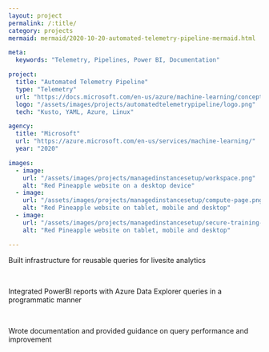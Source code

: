 ```yaml
---
layout: project
permalink: /:title/
category: projects
mermaid: mermaid/2020-10-20-automated-telemetry-pipeline-mermaid.html

meta:
  keywords: "Telemetry, Pipelines, Power BI, Documentation"

project:
  title: "Automated Telemetry Pipeline"
  type: "Telemetry"
  url: "https://docs.microsoft.com/en-us/azure/machine-learning/concept-compute-instance"
  logo: "/assets/images/projects/automatedtelemetrypipeline/logo.png"
  tech: "Kusto, YAML, Azure, Linux"

agency:
  title: "Microsoft"
  url: "https://azure.microsoft.com/en-us/services/machine-learning/"
  year: "2020"

images:
  - image:
    url: "/assets/images/projects/managedinstancesetup/workspace.png"
    alt: "Red Pineapple website on a desktop device"
  - image:
    url: "/assets/images/projects/managedinstancesetup/compute-page.png"
    alt: "Red Pineapple website on tablet, mobile and desktop"
  - image:
    url: "/assets/images/projects/managedinstancesetup/secure-training-environment.png"
    alt: "Red Pineapple website on tablet, mobile and desktop"

---
```


<p class="text">Built infrastructure for reusable queries for livesite analytics</p>
<br />
<p class="text">Integrated PowerBI reports with Azure Data Explorer queries in a programmatic manner</p>
<br />
<p class="text">Wrote documentation and provided guidance on query performance and improvement</p>